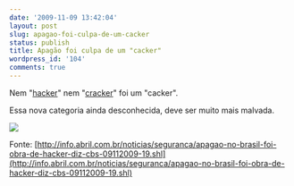 ```yaml
---
date: '2009-11-09 13:42:04'
layout: post
slug: apagao-foi-culpa-de-um-cacker
status: publish
title: Apagão foi culpa de um "cacker"
wordpress_id: '104'
comments: true
---
```


Nem "[hacker](http://pt.wikipedia.org/wiki/Hacker)" nem "[cracker](http://pt.wikipedia.org/wiki/Cracker)" foi um "cacker".

Essa nova categoria ainda desconhecida, deve ser muito mais malvada.

[![](http://posterous.com/getfile/files.posterous.com/endersonmaia/qkM1HWXiaPcXxSSAbMdoE4OUGn6fnBEyNYvC8RJszrMBmjul3qU2fb24tEBu/cacker.png.scaled.500.jpg)](http://posterous.com/getfile/files.posterous.com/endersonmaia/IBzgGgQ320bJXVPil2acKW1w6TriiJGAaAobgsMbnPv9fDnW1QT6ZFpYtvuQ/cacker.png)

Fonte: [http://info.abril.com.br/noticias/seguranca/apagao-no-brasil-foi-obra-de-hacker-diz-cbs-09112009-19.shl](http://info.abril.com.br/noticias/seguranca/apagao-no-brasil-foi-obra-de-hacker-diz-cbs-09112009-19.shl)